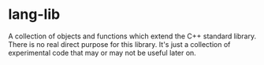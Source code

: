 # lang-lib
A collection of objects and functions which extend the C++ standard library. 
There is no real direct purpose for this library. It's just a collection of experimental code that may or may not be useful later on.
